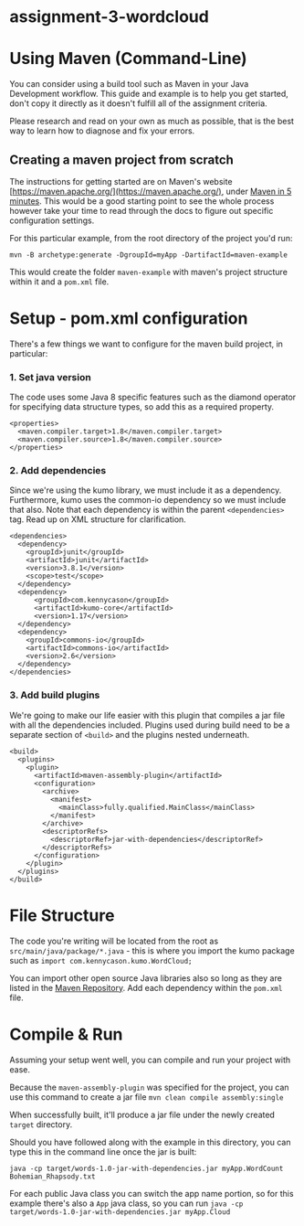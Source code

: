 # assignment-3-wordcloud
# Using Maven (Command-Line)

You can consider using a build tool such as Maven in your Java Development workflow. This guide and example is to help you get started, don't copy it directly as it doesn't fulfill all of the assignment criteria.

Please research and read on your own as much as possible, that is the best way to learn how to diagnose and fix your errors.

## Creating a maven project from scratch

The instructions for getting started are on Maven's website [https://maven.apache.org/](https://maven.apache.org/), under [Maven in 5 minutes](https://maven.apache.org/guides/getting-started/maven-in-five-minutes.html). This would be a good starting point to see the whole process however take your time to read through the docs to figure out specific configuration settings.

For this particular example, from the root directory of the project you'd run:

`mvn -B archetype:generate -DgroupId=myApp -DartifactId=maven-example`

This would create the folder `maven-example` with maven's project structure within it and a `pom.xml` file.

# Setup - pom.xml configuration

There's a few things we want to configure for the maven build project, in particular:

### 1. Set java version
  The code uses some Java 8 specific features such as the diamond operator for specifying data structure types, so add this as a required property.
```
<properties>
  <maven.compiler.target>1.8</maven.compiler.target>
  <maven.compiler.source>1.8</maven.compiler.source>
</properties>
```
### 2. Add dependencies
  Since we're using the kumo library, we must include it as a dependency. Furthermore, kumo uses the common-io dependency so we must include that also. Note that each dependency is within the parent `<dependencies>` tag. Read up on XML structure for clarification.
```  
<dependencies>
  <dependency>
    <groupId>junit</groupId>
    <artifactId>junit</artifactId>
    <version>3.8.1</version>
    <scope>test</scope>
  </dependency>
  <dependency>
      <groupId>com.kennycason</groupId>
      <artifactId>kumo-core</artifactId>
      <version>1.17</version>
  </dependency>
  <dependency>
    <groupId>commons-io</groupId>
    <artifactId>commons-io</artifactId>
    <version>2.6</version>
  </dependency>
</dependencies>
```
### 3. Add build plugins
  We're going to make our life easier with this plugin that compiles a jar file with all the dependencies included. Plugins used during build need to be a separate section of `<build>` and the plugins nested underneath.
```
<build>
  <plugins>
    <plugin>
      <artifactId>maven-assembly-plugin</artifactId>
      <configuration>
        <archive>
          <manifest>
            <mainClass>fully.qualified.MainClass</mainClass>
          </manifest>
        </archive>
        <descriptorRefs>
          <descriptorRef>jar-with-dependencies</descriptorRef>
        </descriptorRefs>
      </configuration>
    </plugin>
  </plugins>
</build>
```
# File Structure

The code you're writing will be located from the root as `src/main/java/package/*.java` - this is where you import the kumo package such as `import com.kennycason.kumo.WordCloud;`

You can import other open source Java libraries also so long as they are listed in the [Maven Repository](https://mvnrepository.com/). Add each dependency within the `pom.xml` file.

# Compile & Run

Assuming your setup went well, you can compile and run your project with ease.

Because the `maven-assembly-plugin` was specified for the project, you can use this command to create a jar file `mvn clean compile assembly:single`

When successfully built, it'll produce a jar file under the newly created `target` directory.

Should you have followed along with the example in this directory, you can type this in the command line once the jar is built:

`java -cp target/words-1.0-jar-with-dependencies.jar myApp.WordCount Bohemian_Rhapsody.txt`

For each public Java class you can switch the app name portion, so for this example there's also a `App` java class, so you can run `java -cp target/words-1.0-jar-with-dependencies.jar myApp.Cloud`
